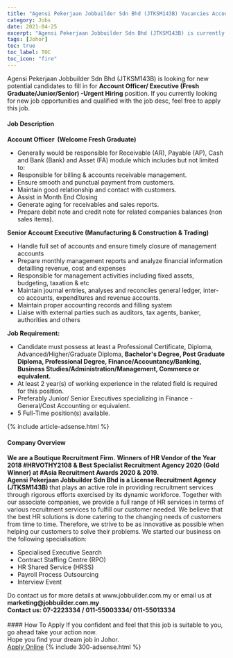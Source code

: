 ```yaml
---
title: "Agensi Pekerjaan Jobbuilder Sdn Bhd (JTKSM143B) Vacancies Account Officer/ Executive (Fresh Graduate/Junior/Senior) -Urgent Hiring" 
category: Jobs 
date: 2021-04-25 
excerpt: "Agensi Pekerjaan Jobbuilder Sdn Bhd (JTKSM143B) is currently looking for suitable person to fill in the Account Officer/ Executive (Fresh Graduate/Junior/Senior) -Urgent Hiring which based in Johor" 
tags: [Johor] 
toc: true 
toc_label: TOC 
toc_icon: "fire" 
--- 
```


<p>Agensi Pekerjaan Jobbuilder Sdn Bhd (JTKSM143B) is looking for new potential candidates to fill in for <b>Account Officer/ Executive (Fresh Graduate/Junior/Senior) -Urgent Hiring</b> position. If you currently looking for new job opportunities and qualified with the job desc, feel free to apply this job.
</p><div><div><h4>Job Description</h4></div><div><div><span><div><div><strong>Account Officer&#160; (Welcome Fresh Graduate)</strong></div><ul><li>Generally would be responsible for Receivable (AR), Payable (AP), Cash and Bank (Bank) and Asset (FA) module which includes but not limited to:</li><li>Responsible for billing &amp; accounts receivable management.</li><li>Ensure smooth and punctual payment from customers.</li><li>Maintain good relationship and contact with customers.</li><li>Assist in Month End Closing</li><li>Generate aging for receivables and sales reports.</li><li>Prepare debit note and credit note for related companies balances (non sales items).</li></ul><div><strong>Senior Account Executive (Manufacturing &amp; Construction &amp; Trading)&#160;</strong></div><ul><li>Handle full set of accounts and ensure timely closure of management accounts</li><li>Prepare monthly management reports and analyze financial information detailling revenue, cost and expenses</li><li>Responsible for management activities including fixed assets, budgeting, taxation &amp; etc</li><li>Maintain journal entries, analyses and reconciles general ledger, inter-co accounts, expenditures and revenue accounts.</li><li>Maintain proper accounting records and filling system</li><li>Liaise with external parties such as auditors, tax agents, banker, authorities and others</li></ul><div><strong>Job Requirement:</strong></div><ul><li>Candidate must possess at least a Professional Certificate, Diploma, Advanced/Higher/Graduate Diploma, <strong>Bachelor's Degree, Post Graduate Diploma, Professional Degree, Finance/Accountancy/Banking, Business Studies/Administration/Management, Commerce or equivalent.</strong></li><li>At least 2 year(s) of working experience in the related field is required for this position.</li><li>Preferably Junior/ Senior Executives specializing in Finance - General/Cost Accounting or equivalent.</li><li>5 Full-Time position(s) available.</li></ul></div></span></div></div></div> 
{% include article-adsense.html %} 
<div><div><h4>Company Overview</h4></div><div><div><span><div><div>
<div>
<strong>We are a Boutique Recruitment Firm.</strong> <strong>Winners of HR Vendor of the Year 2018 #HRVOTHY2108 &amp;&#160;</strong><strong>Best Specialist Recruitment Agency 2020 (Gold Winner)&#160;</strong><strong>at #Asia Recruitment Awards 2020 &amp; 2019.&#160;</strong></div>
<div>
<strong>Agensi Pekerjaan Jobbuilder Sdn Bhd is a License Recruitment Agency (JTKSM143B)&#160;</strong>that plays an active role in providing recruitment services through rigorous efforts exercised by its dynamic workforce. Together with our associate companies, we provide a full range of HR services in terms of various recruitment services to fulfill our customer needed. We believe that the best HR solutions is done catering to the changing needs of customers from time to time. Therefore, we strive to be as innovative as possible when helping our customers to solve their problems. We started our business on the following specialisation:</div>
<div>
<ul>
<li>
				Specialised Executive Search</li>
<li>
				Contract Staffing Centre (RPO)</li>
<li>
				HR Shared Service (HRSS)</li>
<li>
				Payroll Process Outsourcing</li>
<li>
				Interview Event</li>
</ul>
</div>
<div>
		Do contact us for more details at www.jobbuilder.com.my or email us at <strong>marketing@jobbuilder.com.my</strong></div>
<div>
<strong>Contact us: 07-2223334 / 011-55003334/ 011-55013334</strong><br>
		&#160;</div>
</div></div></span></div></div></div> 
#### How To Apply 
If you confident and feel that this job is suitable to you, go ahead take your action now. <br/> 
Hope you find your dream job in Johor. <br/> 
<a href="https://www.jobstreet.com.my/en/job/account-officer-executive-fresh-graduate-junior-senior-urgent-hiring-4547997?jobId=jobstreet-my-job-4547997&" class="btn btn--info" target="_blank" rel="nofollow noopenner">Apply Online</a> 
{% include 300-adsense.html %} 